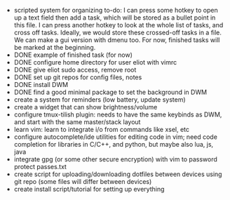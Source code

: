 * scripted system for organizing to-do: I can press some hotkey to open up a text field then add a task, which will be stored as a bullet point in this file. I can press another hotkey to look at the whole list of tasks, and cross off tasks. Ideally, we would store these crossed-off tasks in a file. We can make a gui version with dmenu too. For now, finished tasks will be marked at the beginning.
* DONE example of finished task (for now)
* DONE configure home directory for user eliot with vimrc
* DONE give eliot sudo access, remove root
* DONE set up git repos for config files, notes
* DONE install DWM
* DONE find a good minimal package to set the background in DWM
* create a system for reminders (low battery, update system)
* create a widget that can show brightness/volume
* configure tmux-tilish plugin: needs to have the same keybinds as DWM, and start with the same master/stack layout
* learn vim: learn to integrate i/o from commands like xsel, etc
* configure autocomplete/ide utilities for editing code in vim; need code completion for libraries in C/C++, and python, but maybe also lua, js, java
* integrate gpg (or some other secure encryption) with vim to password protect passes.txt
* create script for uploading/downloading dotfiles between devices using git repo (some files will differ between devices)
* create install script/tutorial for setting up everything
